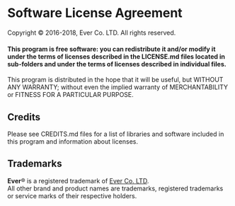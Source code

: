 Software License Agreement
==========================

Copyright © 2016-2018, Ever Co. LTD. All rights reserved.

#### This program is free software: you can redistribute it and/or modify it under the terms of licenses described in the LICENSE.md files located in sub-folders and under the terms of licenses described in individual files.

This program is distributed in the hope that it will be useful, but WITHOUT ANY WARRANTY; without even the implied warranty of MERCHANTABILITY or FITNESS FOR A PARTICULAR PURPOSE.

## Credits

Please see CREDITS.md files for a list of libraries and software included in this program and information about licenses.

## Trademarks

**Ever**® is a registered trademark of [Ever Co. LTD](https://ever.co).  
All other brand and product names are trademarks, registered trademarks or service marks of their respective holders.


